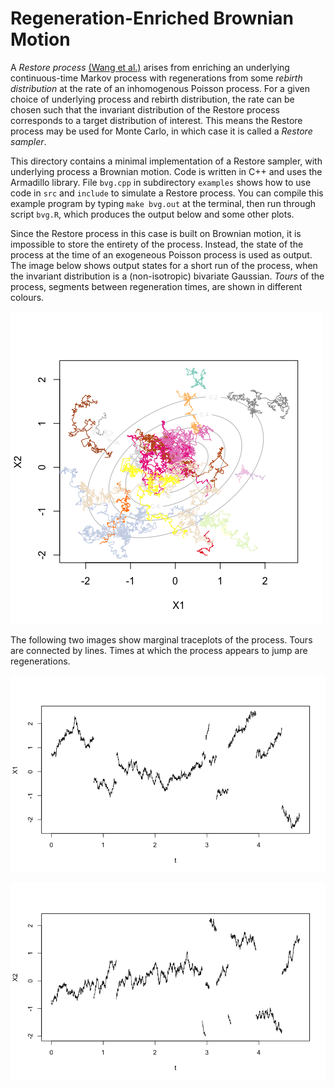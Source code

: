 # Regeneration-Enriched Brownian Motion

A <em>Restore process</em> [(Wang et al.)](https://arxiv.org/abs/1910.05037) arises from enriching an underlying continuous-time Markov process with regenerations from some <em>rebirth distribution</em> at the rate of an inhomogenous Poisson process. For a given choice of underlying process and rebirth distribution, the rate can be chosen such that the invariant distribution of the Restore process corresponds to a target distribution of interest. This means the Restore process may be used for Monte Carlo, in which case it is called a <em>Restore sampler</em>.

This directory contains a minimal implementation of a Restore sampler, with underlying process a Brownian motion. Code is written in C++ and uses the Armadillo library. File `bvg.cpp` in subdirectory `examples` shows how to use code in `src` and `include` to simulate a Restore process. You can compile this example program by typing `make bvg.out` at the terminal, then run through script `bvg.R`, which produces the output below and some other plots.

Since the Restore process in this case is built on Brownian motion, it is impossible to store the entirety of the process. Instead, the state of the process at the time of an exogeneous Poisson process is used as output. The image below shows output states for a short run of the process, when the invariant distribution is a (non-isotropic) bivariate Gaussian. <em>Tours</em> of the process, segments between regeneration times, are shown in different colours.

![Two-dimensional traceplot of Restore process](https://github.com/mckimmh/bmrstr_public/blob/main/examples/traceplot2d.png)

The following two images show marginal traceplots of the process. Tours are connected by lines. Times at which the process appears to jump are regenerations.

![Traceplot X1](https://github.com/mckimmh/bmrstr_public/blob/main/examples/traceplotX1.png)

![Traceplot X2](https://github.com/mckimmh/bmrstr_public/blob/main/examples/traceplotX2.png)
